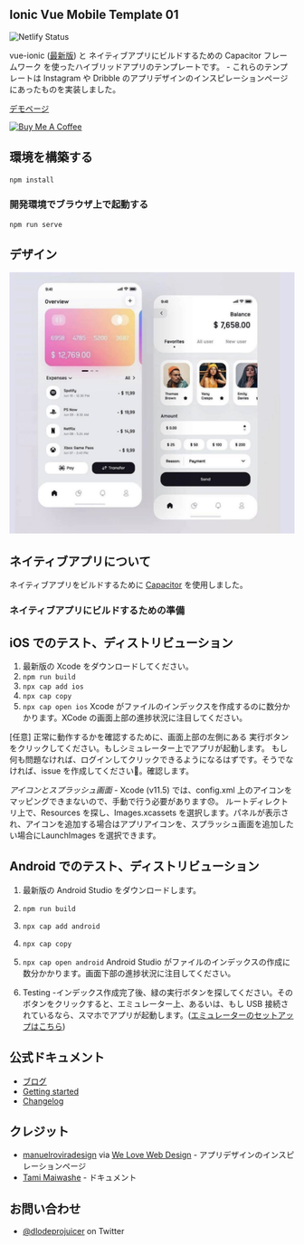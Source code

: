 ## Ionic Vue Mobile Template 01 
![Netlify Status](https://api.netlify.com/api/v1/badges/42a821d3-045b-458c-b950-b9b392048c4e/deploy-status)


vue-ionic ([最新版](https://ionicframework.com/blog/announcing-the-new-ionic-vue-beta/)) と ネイティブアプリにビルドするための Capacitor フレームワーク を使ったハイブリッドアプリのテンプレートです。 - これらのテンプレートは Instagram や Dribble のアプリデザインのインスピレーションページにあったものを実装しました。

[デモページ](https://ionic-vue-mobile-template-01.netlify.app)

<a href="https://www.buymeacoffee.com/simomafuxwana" target="_blank"><img src="https://cdn.buymeacoffee.com/buttons/v2/default-yellow.png" alt="Buy Me A Coffee" width="120px" height="30px" style="height: 30px !important;width: 120px !important;" ></a>

## 環境を構築する
```
npm install
```

### 開発環境でブラウザ上で起動する
```
npm run serve
```

## デザイン
![alt text](/design.png "Logo Title Text 1")

## ネイティブアプリについて

ネイティブアプリをビルドするために [Capacitor](https://capacitorjs.com/docs/getting-started) を使用しました。

### ネイティブアプリにビルドするための準備

## iOS でのテスト、ディストリビューション
1. 最新版の Xcode をダウンロードしてください。
2. `npm run build`
3. `npx cap add ios`
3. `npx cap copy`
4. `npx cap open ios` Xcode がファイルのインデックスを作成するのに数分かかります。XCode の画面上部の進捗状況に注目してください。

[任意] 正常に動作するかを確認するために、画面上部の左側にある 実行ボタンをクリックしてください。もしシミュレーター上でアプリが起動します。 もし何も問題なければ、ログインしてクリックできるようになるはずです。そうでなければ、issue を作成してください🤷。確認します。

*アイコンとスプラッシュ画面* - Xcode (v11.5) では、config.xml 上のアイコンをマッピングできまないので、手動で行う必要があります😞。 ルートディレクトリ上で、Resources を探し、Images.xcassets を選択します。パネルが表示され、アイコンを追加する場合はアプリアイコンを、スプラッシュ画面を追加したい場合にLaunchImages を選択できます。

## Android でのテスト、ディストリビューション
1. 最新版の Android Studio をダウンロードします。
2. `npm run build`
3. `npx cap add android`
3. `npx cap copy`
4. `npx cap open android` Android Studio がファイルのインデックスの作成に数分かかります。画面下部の進捗状況に注目してください。

5. Testing -インデックス作成完了後、緑の実行ボタンを探してください。そのボタンをクリックすると、エミュレーター上、あるいは、もし USB 接続されているなら、スマホでアプリが起動します。([エミュレーターのセットアップはこちら](https://developer.android.com/studio/run/managing-avds))

## 公式ドキュメント
- [ブログ](https://ionicframework.com/blog/announcing-ionic-vue/)
- [Getting started](https://ionicframework.com/docs/vue/quickstart)
- [Changelog](https://github.com/ionic-team/ionic-framework/blob/master/CHANGELOG.md)


## クレジット
-  [manuelroviradesign](https://www.instagram.com/manuelroviradesign/) via [We Love Web Design](https://www.instagram.com/p/CC1GFMrBB6T/) - アプリデザインのインスピレーションページ
- [Tami Maiwashe](https://www.linkedin.com/in/tami-maiwashe-32824a19a/) - ドキュメント

## お問い合わせ
- [@dlodeprojuicer](https://twitter.com/dlodeprojuicer) on Twitter
